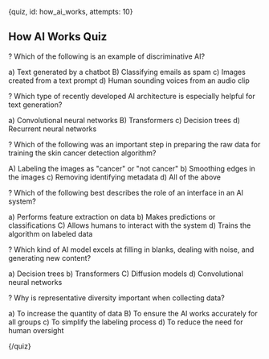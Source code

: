 
{quiz, id: how_ai_works, attempts: 10}

## How AI Works Quiz

? Which of the following is an example of discriminative AI?

a) Text generated by a chatbot
B) Classifying emails as spam
c) Images created from a text prompt
d) Human sounding voices from an audio clip

? Which type of recently developed AI architecture is especially helpful for text generation?

a) Convolutional neural networks
B) Transformers
c) Decision trees
d) Recurrent neural networks

? Which of the following was an important step in preparing the raw data for training the skin cancer detection algorithm?

A) Labeling the images as "cancer" or "not cancer"
b) Smoothing edges in the images
c) Removing identifying metadata
d) All of the above

? Which of the following best describes the role of an interface in an AI system?

a) Performs feature extraction on data
b) Makes predictions or classifications
C) Allows humans to interact with the system
d) Trains the algorithm on labeled data

? Which kind of AI model excels at filling in blanks, dealing with noise, and generating new content?

a) Decision trees
b) Transformers
C) Diffusion models
d) Convolutional neural networks

? Why is representative diversity important when collecting data?

a) To increase the quantity of data
B) To ensure the AI works accurately for all groups
c) To simplify the labeling process
d) To reduce the need for human oversight

{/quiz}
